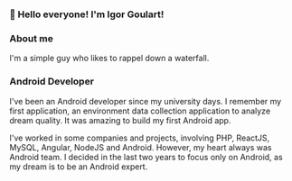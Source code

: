 ### 👋 Hello everyone! I'm Igor Goulart!

### About me
I'm a simple guy who likes to rappel down a waterfall.

### Android Developer
I've been an Android developer since my university days. I remember my first application, an environment data collection application to analyze dream quality. It was amazing to build my first Android app.

I've worked in some companies and projects, involving PHP, ReactJS, MySQL, Angular, NodeJS and Android. However, my heart always was Android team. I decided in the last two years to focus only on Android, as my dream is to be an Android expert.
